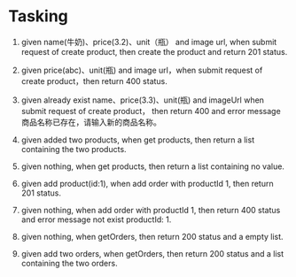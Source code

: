 # Tasking

1. given name(牛奶)、price(3.2)、unit（瓶） and image url, when submit request of create product, then create the product and return 201 status.
2. given price(abc)、unit(瓶) and image url，when submit request of create product，then return 400 status.
3. given already exist name、price(3.3)、unit(瓶) and imageUrl when submit request of create product， then return 400 and error message 商品名称已存在，请输入新的商品名称。

1. given added two products, when get products, then return a list containing the two products.
2. given nothing, when get products, then return a list containing no value.

1. given add product(id:1), when add order with productId 1, then return 201 status.
2. given nothing, when add order with productId 1, then return 400 status and error message not exist productId: 1.

1. given nothing, when getOrders, then return 200 status and a empty list.
2. given add two orders, when getOrders, then return 200 status and a list containing the two orders.

